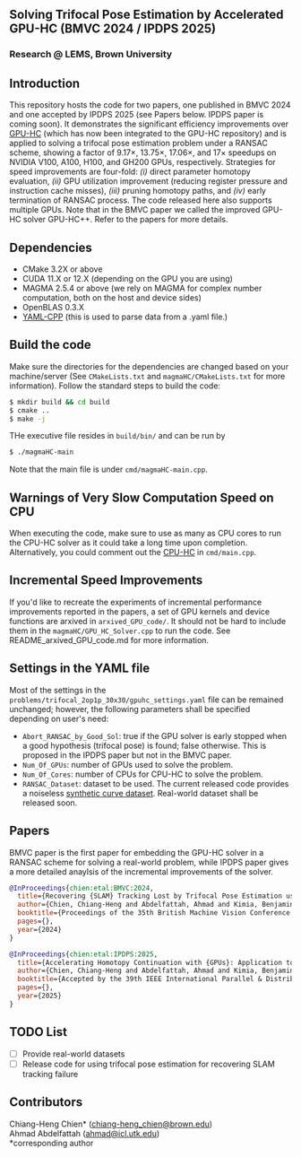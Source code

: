 ## Solving Trifocal Pose Estimation by Accelerated GPU-HC (BMVC 2024 / IPDPS 2025)
### Research @ LEMS, Brown University
## Introduction
This repository hosts the code for two papers, one published in BMVC 2024 and one accepted by IPDPS 2025 (see Papers below. IPDPS paper is coming soon). It demonstrates the significant efficiency improvements over [GPU-HC](https://github.com/C-H-Chien/Homotopy-Continuation-Tracker-on-GPU/tree/main) (which has now been integrated to the GPU-HC repository) and is applied to solving a trifocal pose estimation problem under a RANSAC scheme, showing a factor of 9.17×, 13.75×, 17.06×, and 17× speedups on NVIDIA V100, A100, H100, and GH200
GPUs, respectively. Strategies for speed improvements are four-fold: _(i)_ direct parameter homotopy evaluation, _(ii)_ GPU utilization improvement (reducing register pressure and instruction cache misses), _(iii)_ pruning homotopy paths, and _(iv)_ early termination of RANSAC process. The code released here also supports multiple GPUs. Note that in the BMVC paper we called the improved GPU-HC solver GPU-HC++. Refer to the papers for more details.

## Dependencies
- CMake 3.2X or above <br />
- CUDA 11.X or 12.X (depending on the GPU you are using) <br />
- MAGMA 2.5.4 or above (we rely on MAGMA for complex number computation, both on the host and device sides) <br />
- OpenBLAS 0.3.X <br />
- [YAML-CPP](https://github.com/jbeder/yaml-cpp) (this is used to parse data from a .yaml file.) <br />

## Build the code
Make sure the directories for the dependencies are changed based on your machine/server (See ``CMakeLists.txt`` and ``magmaHC/CMakeLists.txt`` for more information). Follow the standard steps to build the code:
```bash
$ mkdir build && cd build
$ cmake ..
$ make -j
```
THe executive file resides in ``build/bin/`` and can be run by
```bash
$ ./magmaHC-main 
```
Note that the main file is under ``cmd/magmaHC-main.cpp``.

## Warnings of Very Slow Computation Speed on CPU
When executing the code, make sure to use as many as CPU cores to run the CPU-HC solver as it could take a long time upon completion. Alternatively, you could comment out the [CPU-HC](https://github.com/C-H-Chien/Trifocal_Pose_Estimation_using_GPUHC_plusplus/blob/95d97031abe5675e15f93021798631a8d72df4da/cmd/magmaHC-main.cpp#L257) in ``cmd/main.cpp``. 

## Incremental Speed Improvements
If you'd like to recreate the experiments of incremental performance improvements reported in the papers, a set of GPU kernels and device functions are arxived in ``arxived_GPU_code/``. It should not be hard to include them in the ``magmaHC/GPU_HC_Solver.cpp`` to run the code. See README_arxived_GPU_code.md for more information. 

## Settings in the YAML file
Most of the settings in the ``problems/trifocal_2op1p_30x30/gpuhc_settings.yaml`` file can be remained unchanged; however, the following parameters shall be specified depending on user's need:
- ``Abort_RANSAC_by_Good_Sol``: true if the GPU solver is early stopped when a good hypothesis (trifocal pose) is found; false otherwise. This is proposed in the IPDPS paper but not in the BMVC paper.
- ``Num_Of_GPUs``: number of GPUs used to solve the problem.
- ``Num_Of_Cores``: number of CPUs for CPU-HC to solve the problem.
- ``RANSAC_Dataset``: dataset to be used. The current released code provides a noiseless [synthetic curve dataset](https://github.com/rfabbri/synthcurves-multiview-3d-dataset). Real-world dataset shall be released soon.

## Papers
BMVC paper is the first paper for embedding the GPU-HC solver in a RANSAC scheme for solving a real-world problem, while IPDPS paper gives a more detailed anaylsis of the incremental improvements of the solver. 
```BibTeX
@InProceedings{chien:etal:BMVC:2024,
  title={Recovering {SLAM} Tracking Lost by Trifocal Pose Estimation using {GPU-HC++}},
  author={Chien, Chiang-Heng and Abdelfattah, Ahmad and Kimia, Benjamin},
  booktitle={Proceedings of the 35th British Machine Vision Conference (BMVC)},
  pages={},
  year={2024}
}
```
```BibTeX
@InProceedings{chien:etal:IPDPS:2025,
  title={Accelerating Homotopy Continuation with {GPUs}: Application to Trifocal Pose Estimation},
  author={Chien, Chiang-Heng and Abdelfattah, Ahmad and Kimia, Benjamin},
  booktitle={Accepted by the 39th IEEE International Parallel & Distributed Processing Symposium (IPDPS)},
  pages={},
  year={2025}
}
```

## TODO List
- [ ] Provide real-world datasets
- [ ] Release code for using trifocal pose estimation for recovering SLAM tracking failure

## Contributors
Chiang-Heng Chien* (chiang-heng_chien@brown.edu) <br />
Ahmad Abdelfattah (ahmad@icl.utk.edu) <br />
*corresponding author
